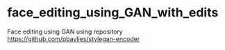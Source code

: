 # face_editing_using_GAN_with_edits
Face editing using GAN using repository https://github.com/pbaylies/stylegan-encoder
